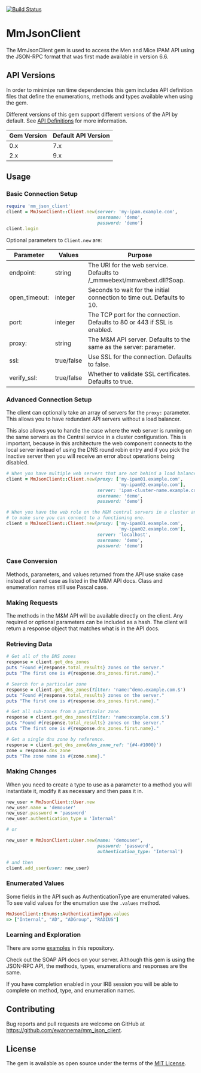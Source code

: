 [![Build Status](https://travis-ci.org/ewannema/mm_json_client.svg?branch=master)](https://travis-ci.org/ewannema/mm_json_client)

# MmJsonClient

The MmJsonClient gem is used to access the Men and Mice IPAM API using the
JSON-RPC format that was first made available in version 6.6.

## API Versions ##
In order to minimize run time dependencies this gem includes API definition
files that define the enumerations, methods and types available when using the
gem.

Different versions of this gem support different versions of the API by default.
See [API Definitions](api_definitions.md) for more information.

| Gem Version | Default API Version |
| ----------- | ------------------- |
| 0.x         | 7.x                 |
| 2.x         | 9.x                 |

## Usage

### Basic Connection Setup

```ruby
require 'mm_json_client'
client = MmJsonClient::Client.new(server: 'my-ipam.example.com',
                                  username: 'demo',
                                  password: 'demo')
client.login
```

Optional parameters to ```Client.new``` are:

| Parameter    | Values     | Purpose |
| -----------  | ---------- | ------- |
|endpoint:     | string     | The URI for the web service. Defaults to /_mmwebext/mmwebext.dll?Soap. |
|open\_timeout:| integer    | Seconds to wait for the initial connection to time out. Defaults to 10.|
|port:         | integer    | The TCP port for the connection. Defaults to 80 or 443 if SSL is enabled. |
|proxy:        | string     | The M&M API server. Defaults to the same as the server: parameter. |
|ssl:          | true/false | Use SSL for the connection. Defaults to false.|
|verify\_ssl:  | true/false | Whether to validate SSL certificates. Defaults to true.|

### Advanced Connection Setup

The client can optionally take an array of servers for the ```proxy:```
parameter. This allows you to have redundant API servers without a load
balancer.

This also allows you to handle the case where the web server is running
on the same servers as the Central service in a cluster configuration.
This is important, because in this architecture the web component
connects to the local server instead of using the DNS round robin entry
and if you pick the inactive server then you will receive an error about
operations being disabled.

```ruby
# When you have multiple web servers that are not behind a load balancer.
client = MmJsonClient::Client.new(proxy: ['my-ipam01.example.com',
                                          'my-ipam02.example.com'],
                                  server: 'ipam-cluster-name.example.com',
                                  username: 'demo',
                                  password: 'demo')

# When you have the web role on the M&M central servers in a cluster and need
# to make sure you can connect to a functioning one.
client = MmJsonClient::Client.new(proxy: ['my-ipam01.example.com',
                                          'my-ipam02.example.com'],
                                  server: 'localhost',
                                  username: 'demo',
                                  password: 'demo')
```

### Case Conversion

Methods, parameters, and values returned from the API use snake case instead of
camel case as listed in the M&M API docs. Class and enumeration names still use
Pascal case.

### Making Requests

The methods in the M&M API will be available directly on the client. Any
required or optional parameters can be included as a hash. The client will
return a response object that matches what is in the API docs.

### Retrieving Data

```ruby
# Get all of the DNS zones
response = client.get_dns_zones
puts "Found #{response.total_results} zones on the server."
puts "The first one is #{response.dns_zones.first.name}."

# Search for a particular zone
response = client.get_dns_zones(filter: 'name:^demo.example.com.$')
puts "Found #{response.total_results} zones on the server."
puts "The first one is #{response.dns_zones.first.name}."

# Get all sub-zones from a particular zone.
response = client.get_dns_zones(filter: 'name:example.com.$')
puts "Found #{response.total_results} zones on the server."
puts "The first one is #{response.dns_zones.first.name}."

# Get a single dns zone by reference.
response = client.get_dns_zone(dns_zone_ref: '{#4-#1000}')
zone = response.dns_zone
puts "The zone name is #{zone.name}."
```

### Making Changes

When you need to create a type to use as a parameter to a method you will
instantiate it, modify it as necessary and then pass it in.

```ruby
new_user = MmJsonClient::User.new
new_user.name = 'demouser'
new_user.password = 'password'
new_user.authentication_type = 'Internal'

# or

new_user = MmJsonClient::User.new(name: 'demouser',
                                  password: 'password',
                                  authentication_type: 'Internal')

# and then
client.add_user(user: new_user)
```

### Enumerated Values

Some fields in the API such as AuthenticationType are enumerated values. To
see valid values for the enumation use the ```.values``` method.

```ruby
MmJsonClient::Enums::AuthenticationType.values
=> ["Internal", "AD", "ADGroup", "RADIUS"]
```

### Learning and Exploration

There are some [examples](examples/) in this repository.

Check out the SOAP API docs on your server. Although this gem is using the
JSON-RPC API, the methods, types, enumerations and responses are the same.

If you have completion enabled in your IRB session you will be able to complete
on method, type, and enumeration names.

## Contributing

Bug reports and pull requests are welcome on GitHub at https://github.com/ewannema/mm_json_client.

## License

The gem is available as open source under the terms of the [MIT License](http://opensource.org/licenses/MIT).

